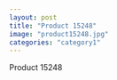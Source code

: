 ```yaml
---
layout: post
title: "Product 15248"
image: "product15248.jpg"
categories: "category1"
---
```

Product 15248
